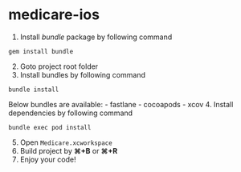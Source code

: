 # medicare-ios

1. Install _bundle_ package by following command
```
gem install bundle
```
2. Goto project root folder
3. Install bundles by following command
```
bundle install
```
Below bundles are available:
    - fastlane
    - cocoapods
    - xcov
4. Install dependencies by following command
```
bundle exec pod install
```
5. Open `Medicare.xcworkspace`
6. Build project by **⌘+B** or **⌘+R**
7. Enjoy your code!
